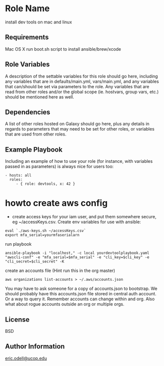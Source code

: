 Role Name
=========

install dev tools on mac and linux

Requirements
------------

Mac OS X
run boot.sh script to install ansible/brew/xcode

Role Variables
--------------

A description of the settable variables for this role should go here, including
any variables that are in defaults/main.yml, vars/main.yml, and any variables
that can/should be set via parameters to the role. Any variables that are read
from other roles and/or the global scope (ie. hostvars, group vars, etc.) should
be mentioned here as well.

Dependencies
------------

A list of other roles hosted on Galaxy should go here, plus any details in
regards to parameters that may need to be set for other roles, or variables that
are used from other roles.

Example Playbook
----------------

Including an example of how to use your role (for instance, with variables
passed in as parameters) is always nice for users too:

    - hosts: all
      roles:
         - { role: devtools, x: 42 }

# howto create aws config

* create access keys for your iam user, and put them somewhere secure, eg
  ~/accessKeys.csv.  Create env variables for use with ansible:

```
eval `./aws-keys.sh ~/accessKeys.csv`
export mfa_serial=yourmfaserialarn
```

run playbook

```
ansible-playbook -i "localhost," -c local yourdevtoolplaybook.yaml "awscli-conf" -e "mfa_serial=$mfa_serial" -e "cli_key=$cli_key" -e "cli_secret=$cli_secret" -K
```

create an accounts file (Hint run this in the org master)

```
aws organizations list-accounts > ~/.aws/accounts.json
```

You may have to ask someone for a copy of accounts.json to bootstrap. We should
probably have this accounts.json file stored in central auth account. Or a way
to query it. Remember accounts can change within and org. Also what about rogue
accounts outside an org or multiple orgs.

License
-------

BSD

Author Information
------------------

eric.odell@ucop.edu
